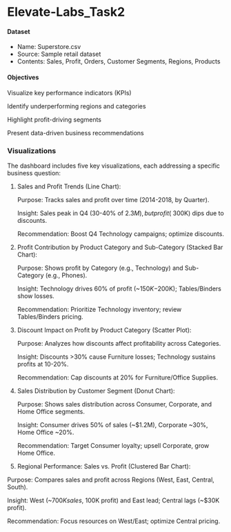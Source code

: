 # Elevate-Labs_Task2

#### Dataset
* Name: Superstore.csv
* Source: Sample retail dataset
* Contents: Sales, Profit, Orders, Customer Segments, Regions, Products
#### Objectives
Visualize key performance indicators (KPIs)

Identify underperforming regions and categories

Highlight profit-driving segments

Present data-driven business recommendations

### Visualizations

The dashboard includes five key visualizations, each addressing a specific business question:
1) Sales and Profit Trends (Line Chart):
   
   Purpose: Tracks sales and profit over time (2014-2018, by Quarter).
   
   Insight: Sales peak in Q4 (30-40% of $2.3M), but profit (~$300K) dips due to discounts.
   
   Recommendation: Boost Q4 Technology campaigns; optimize discounts.
3) Profit Contribution by Product Category and Sub-Category (Stacked Bar Chart):
   
   Purpose: Shows profit by Category (e.g., Technology) and Sub-Category (e.g., Phones).
   
   Insight: Technology drives 60% of profit (~$150K-$200K); Tables/Binders show losses.
   
   Recommendation: Prioritize Technology inventory; review Tables/Binders pricing.
   
6) Discount Impact on Profit by Product Category (Scatter Plot):
   
   Purpose: Analyzes how discounts affect profitability across Categories.
   
   Insight: Discounts >30% cause Furniture losses; Technology sustains profits at 10-20%.
   
   Recommendation: Cap discounts at 20% for Furniture/Office Supplies.
   
8) Sales Distribution by Customer Segment (Donut Chart):
   
   Purpose: Shows sales distribution across Consumer, Corporate, and Home Office segments.
   
   Insight: Consumer drives 50% of sales (~$1.2M), Corporate ~30%, Home Office ~20%.
   
   Recommendation: Target Consumer loyalty; upsell Corporate, grow Home Office.
   
10) Regional Performance: Sales vs. Profit (Clustered Bar Chart):
    
   Purpose: Compares sales and profit across Regions (West, East, Central, South).
   
   Insight: West (~$700K sales, ~$100K profit) and East lead; Central lags (~$30K profit).
   
   Recommendation: Focus resources on West/East; optimize Central pricing.
